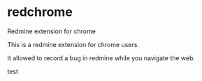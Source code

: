 # redchrome
Redmine extension for chrome

This is a redmine extension for chrome users.

It allowed to record a bug in redmine while you navigate the web.

test   
